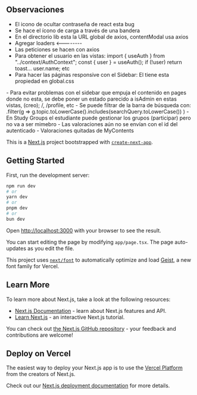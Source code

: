 ## Observaciones

- El icono de ocultar contraseña de react esta bug
- Se hace el ícono de carga a través de una bandera
- En el directorio lib esta la URL global de axios, contentModal usa axios
- Agregar loaders <--------
- Las peticiones se hacen con axios
- Para obtener el usuario en las vistas: 
import { useAuth } from "../context/AuthContext";
const { user } = useAuth();
if (!user) return toast...
user.name; etc
- Para hacer las páginas responsive con el Sidebar: El <body> tiene esta propiedad en global.css
<main className="pt-20 min-h-screen bg-[#0a0a0a] text-white p-6 font-poppins"></main>
- Para evitar problemas con el sidebar que empuja el contenido en pages donde no esta, se debe poner un estado parecido a isAdmin en estas vistas, (creo); /, /profile, etc
- Se puede filtrar de la barra de búsqueda con: .filter(g =>
                                g.topic.toLowerCase().includes(searchQuery.toLowerCase())
                            )
- En Study Groups el estudiante puede gestionar los grupos (participar) pero no va a ser mimebro
- Las valoraciones aún no se envían con el id del autenticado
- Valoraciones quitadas de MyContents

This is a [Next.js](https://nextjs.org) project bootstrapped with [`create-next-app`](https://nextjs.org/docs/app/api-reference/cli/create-next-app).

## Getting Started

First, run the development server:

```bash
npm run dev
# or
yarn dev
# or
pnpm dev
# or
bun dev
```

Open [http://localhost:3000](http://localhost:3000) with your browser to see the result.

You can start editing the page by modifying `app/page.tsx`. The page auto-updates as you edit the file.

This project uses [`next/font`](https://nextjs.org/docs/app/building-your-application/optimizing/fonts) to automatically optimize and load [Geist](https://vercel.com/font), a new font family for Vercel.

## Learn More

To learn more about Next.js, take a look at the following resources:

- [Next.js Documentation](https://nextjs.org/docs) - learn about Next.js features and API.
- [Learn Next.js](https://nextjs.org/learn) - an interactive Next.js tutorial.

You can check out [the Next.js GitHub repository](https://github.com/vercel/next.js) - your feedback and contributions are welcome!

## Deploy on Vercel

The easiest way to deploy your Next.js app is to use the [Vercel Platform](https://vercel.com/new?utm_medium=default-template&filter=next.js&utm_source=create-next-app&utm_campaign=create-next-app-readme) from the creators of Next.js.

Check out our [Next.js deployment documentation](https://nextjs.org/docs/app/building-your-application/deploying) for more details.
